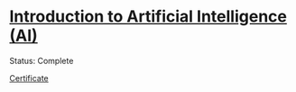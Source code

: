 # [Introduction to Artificial Intelligence (AI)](https://courses.edx.org/courses/course-v1:Microsoft+DAT263x+2T2019/course)

Status: Complete

[Certificate](https://courses.edx.org/certificates/785f13b207da42f3b13d47f693d8808e)
